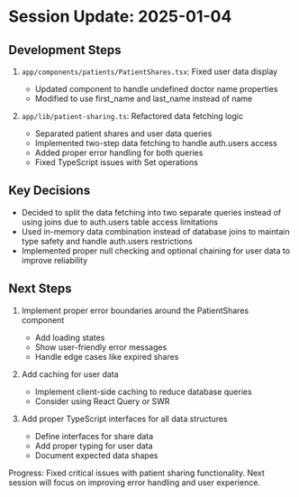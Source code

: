 # Session Update: 2025-01-04

## Development Steps

1. `app/components/patients/PatientShares.tsx`: Fixed user data display
   - Updated component to handle undefined doctor name properties
   - Modified to use first_name and last_name instead of name

2. `app/lib/patient-sharing.ts`: Refactored data fetching logic
   - Separated patient shares and user data queries
   - Implemented two-step data fetching to handle auth.users access
   - Added proper error handling for both queries
   - Fixed TypeScript issues with Set operations

## Key Decisions

- Decided to split the data fetching into two separate queries instead of using joins due to auth.users table access limitations
- Used in-memory data combination instead of database joins to maintain type safety and handle auth.users restrictions
- Implemented proper null checking and optional chaining for user data to improve reliability

## Next Steps

1. Implement proper error boundaries around the PatientShares component
   - Add loading states
   - Show user-friendly error messages
   - Handle edge cases like expired shares

2. Add caching for user data
   - Implement client-side caching to reduce database queries
   - Consider using React Query or SWR

3. Add proper TypeScript interfaces for all data structures
   - Define interfaces for share data
   - Add proper typing for user data
   - Document expected data shapes

Progress: Fixed critical issues with patient sharing functionality. Next session will focus on improving error handling and user experience. 
